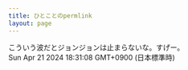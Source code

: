 ```yaml
---
title: ひとことのpermlink
layout: page
---
```

<div class="box" dt="1713691868629">
  こういう波だとジョンジョンは止まらないな。すげー。
  <div class="content is-small">Sun Apr 21 2024 18:31:08 GMT+0900 (日本標準時)</div>
</div>